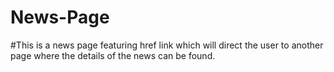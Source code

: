 # News-Page
#This is a news page featuring href link which will direct the user to another page where the details of the news can be found.

